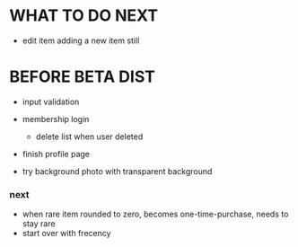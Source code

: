 # WHAT TO DO NEXT

- edit item adding a new item still

# BEFORE BETA DIST
- input validation

- membership login
    - delete list when user deleted

- finish profile page

- try background photo with transparent background

### next

- when rare item rounded to zero, becomes one-time-purchase, needs to stay rare
- start over with frecency


